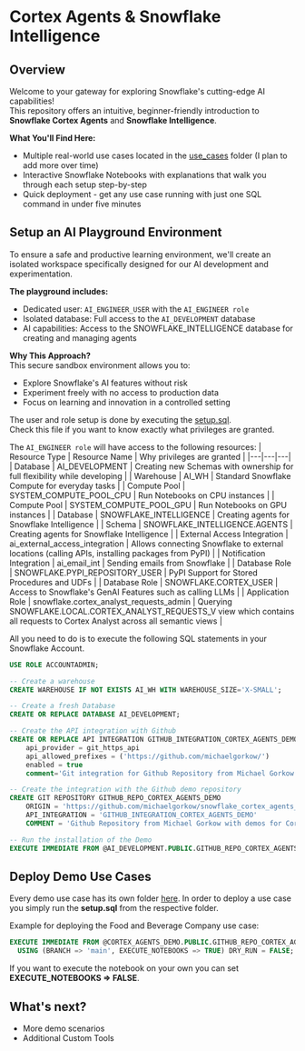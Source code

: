 # Cortex Agents & Snowflake Intelligence

## Overview
Welcome to your gateway for exploring Snowflake's cutting-edge AI capabilities!  
This repository offers an intuitive, beginner-friendly introduction to __Snowflake Cortex Agents__ and __Snowflake Intelligence__.

<b>What You'll Find Here:</b>
* Multiple real-world use cases located in the [use_cases](https://github.com/michaelgorkow/snowflake_cortex_agents_demo/tree/main/use_cases) folder (I plan to add more over time)
* Interactive Snowflake Notebooks with explanations that walk you through each setup step-by-step
* Quick deployment - get any use case running with just one SQL command in under five minutes

## Setup an AI Playground Environment
To ensure a safe and productive learning environment, we'll create an isolated workspace specifically designed for our AI development and experimentation.

<b>The playground includes:</b>  
* Dedicated user: `AI_ENGINEER_USER` with the `AI_ENGINEER role`
* Isolated database: Full access to the `AI_DEVELOPMENT` database
* AI capabilities: Access to the SNOWFLAKE_INTELLIGENCE database for creating and managing agents

<b>Why This Approach?</b>  
This secure sandbox environment allows you to:
* Explore Snowflake's AI features without risk
* Experiment freely with no access to production data
* Focus on learning and innovation in a controlled setting

The user and role setup is done by executing the [setup.sql](https://github.com/michaelgorkow/snowflake_cortex_agents_demo/tree/main/setup.sql).  
Check this file if you want to know exactly what privileges are granted.

The `AI_ENGINEER role` will have access to the following resources:
| Resource Type | Resource Name | Why privileges are granted |
|---|---|---|
| Database | AI_DEVELOPMENT | Creating new Schemas with ownership for full flexibility while developing |
| Warehouse | AI_WH | Standard Snowflake Compute for everyday tasks |
| Compute Pool | SYSTEM_COMPUTE_POOL_CPU | Run Notebooks on CPU instances |
| Compute Pool | SYSTEM_COMPUTE_POOL_GPU | Run Notebooks on GPU instances |
| Database | SNOWFLAKE_INTELLIGENCE | Creating agents for Snowflake Intelligence |
| Schema | SNOWFLAKE_INTELLIGENCE.AGENTS | Creating agents for Snowflake Intelligence |
| External Access Integration | ai_external_access_integration | Allows connecting Snowflake to external locations (calling APIs, installing packages from PyPI) |
| Notification Integration | ai_email_int | Sending emails from Snowflake |
| Database Role | SNOWFLAKE.PYPI_REPOSITORY_USER | PyPI Support for Stored Procedures and UDFs |
| Database Role | SNOWFLAKE.CORTEX_USER | Access to Snowflake's GenAI Features such as calling LLMs |
| Application Role | snowflake.cortex_analyst_requests_admin | Querying SNOWFLAKE.LOCAL.CORTEX_ANALYST_REQUESTS_V view which contains all requests to Cortex Analyst across all semantic views |

All you need to do is to execute the following SQL statements in your Snowflake Account.  

```sql
USE ROLE ACCOUNTADMIN;

-- Create a warehouse
CREATE WAREHOUSE IF NOT EXISTS AI_WH WITH WAREHOUSE_SIZE='X-SMALL';

-- Create a fresh Database
CREATE OR REPLACE DATABASE AI_DEVELOPMENT;

-- Create the API integration with Github
CREATE OR REPLACE API INTEGRATION GITHUB_INTEGRATION_CORTEX_AGENTS_DEMO
    api_provider = git_https_api
    api_allowed_prefixes = ('https://github.com/michaelgorkow/')
    enabled = true
    comment='Git integration for Github Repository from Michael Gorkow.';

-- Create the integration with the Github demo repository
CREATE GIT REPOSITORY GITHUB_REPO_CORTEX_AGENTS_DEMO
	ORIGIN = 'https://github.com/michaelgorkow/snowflake_cortex_agents_demo' 
	API_INTEGRATION = 'GITHUB_INTEGRATION_CORTEX_AGENTS_DEMO' 
	COMMENT = 'Github Repository from Michael Gorkow with demos for Cortex Agents.';

-- Run the installation of the Demo
EXECUTE IMMEDIATE FROM @AI_DEVELOPMENT.PUBLIC.GITHUB_REPO_CORTEX_AGENTS_DEMO/branches/main/setup.sql;
```

## Deploy Demo Use Cases
Every demo use case has its own folder [here](https://github.com/michaelgorkow/snowflake_cortex_agents_demo/tree/main/use_cases).
In order to deploy a use case you simply run the __setup.sql__ from the respective folder.

Example for deploying the Food and Beverage Company use case:
```sql
EXECUTE IMMEDIATE FROM @CORTEX_AGENTS_DEMO.PUBLIC.GITHUB_REPO_CORTEX_AGENTS_DEMO/branches/main/use_cases/The_Food_and_Beverage_Company/setup/setup.sql
  USING (BRANCH => 'main', EXECUTE_NOTEBOOKS => TRUE) DRY_RUN = FALSE;
```

If you want to execute the notebook on your own you can set __EXECUTE_NOTEBOOKS => FALSE__.

## What's next?
* More demo scenarios
* Additional Custom Tools